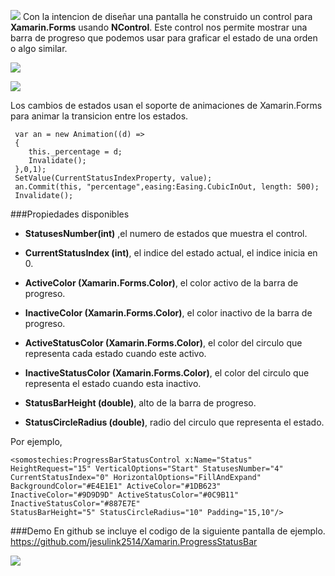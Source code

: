 ![](https://somostechies.com/content/images/2017/05/screenshot-1.jpg)
Con la intencion de diseñar una pantalla he construido un control para **Xamarin.Forms** usando **NControl**. Este control nos permite mostrar una barra de progreso que podemos usar para graficar el estado de una orden o algo similar.

[![](https://somostechies.com/content/images/2017/05/2017-05-14-15_59_07-NuGet-Gallery-_-ProgressStatusBar-for-Xamarin-Forms-1-0-0.png)
](https://www.nuget.org/packages/SomosTechies.ProgressStatusBar/)

![](https://somostechies.com/content/images/2017/05/DemoControl.gif)

Los cambios de estados usan el soporte de animaciones de Xamarin.Forms para animar la transicion entre los estados.

     var an = new Animation((d) =>
     {
        this._percentage = d;
        Invalidate();
     },0,1);
     SetValue(CurrentStatusIndexProperty, value);
     an.Commit(this, "percentage",easing:Easing.CubicInOut, length: 500);
     Invalidate();

###Propiedades disponibles

* **StatusesNumber(int)** ,el numero de estados que muestra el control.

* **CurrentStatusIndex (int)**, el indice del estado actual, el indice inicia en 0. 

* **ActiveColor (Xamarin.Forms.Color)**, el color activo de la barra de progreso.

* **InactiveColor (Xamarin.Forms.Color)**, el color inactivo de la barra de progreso.

* **ActiveStatusColor (Xamarin.Forms.Color)**, el color del circulo que representa cada estado cuando este activo.

* **InactiveStatusColor (Xamarin.Forms.Color)**, el color del circulo que representa el estado cuando esta inactivo.

* **StatusBarHeight (double)**, alto de la barra de progreso.

* **StatusCircleRadius (double)**, radio del circulo que representa el estado.
 
Por ejemplo,

    <somostechies:ProgressBarStatusControl x:Name="Status" HeightRequest="15" VerticalOptions="Start" StatusesNumber="4" CurrentStatusIndex="0" HorizontalOptions="FillAndExpand" BackgroundColor="#E4E1E1" ActiveColor="#1DB623" InactiveColor="#9D9D9D" ActiveStatusColor="#0C9B11" InactiveStatusColor="#887E7E"                                      StatusBarHeight="5" StatusCircleRadius="10" Padding="15,10"/>

###Demo
En github se incluye el codigo de la siguiente pantalla de ejemplo. https://github.com/jesulink2514/Xamarin.ProgressStatusBar

![](https://somostechies.com/content/images/2017/05/screenshot.jpg)
